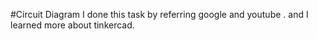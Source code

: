#Circuit Diagram
I done this task by referring google and youtube . and I learned more about tinkercad.
